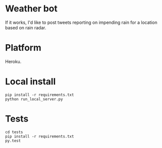 # Weather bot

If it works, I'd like to post tweets reporting on impending rain for a
location based on rain radar.

# Platform

Heroku.

# Local install

    pip install -r requirements.txt
    python run_local_server.py

# Tests

    cd tests
    pip install -r requirements.txt
    py.test
